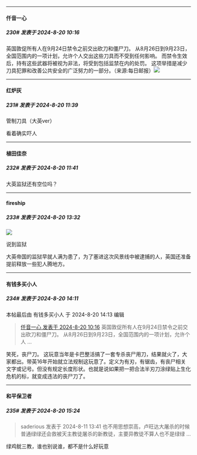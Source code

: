 ﻿
*****

####  仟音一心  
##### 230#       发表于 2024-8-20 10:16

英国敦促所有人在9月24日禁令之前交出砍刀和僵尸刀。
从8月26日到9月23日，全国范围内的一项计划，允许个人交出这些刀具而不受到任何影响。
而禁令生效后，持有这些武器将被视为非法，将受到包括监禁在内的处罚。
这项举措是减少刀具犯罪和改善公共安全的广泛努力的一部分。（来源:每日邮报）
 ​​​<img src="https://p.sda1.dev/19/76b51001ff685160ddd547df86372b21/image.jpg" referrerpolicy="no-referrer">


*****

####  红炉灰  
##### 231#       发表于 2024-8-20 11:39

管制刀具（大英ver）

看着确实吓人

*****

####  植田佳奈  
##### 232#       发表于 2024-8-20 11:41

大英监狱还有空位吗？


*****

####  fireship  
##### 233#       发表于 2024-8-20 13:32

<img src="https://static.saraba1st.com/image/smiley/face2017/065.png" referrerpolicy="no-referrer">

说到监狱

大英帝国的监狱早就人满为患了，为了塞进这次风景线中被逮捕的人，英国还准备提前释放一些犯人腾地方。


*****

####  有钱多买小人  
##### 234#       发表于 2024-8-20 14:11

 本帖最后由 有钱多买小人 于 2024-8-20 14:13 编辑 
<blockquote><a href="httphttps://bbs.saraba1st.com/2b/forum.php?mod=redirect&amp;goto=findpost&amp;pid=65951318&amp;ptid=2193956" target="_blank">仟音一心 发表于 2024-8-20 10:16</a>
英国敦促所有人在9月24日禁令之前交出砍刀和僵尸刀。
从8月26日到9月23日，全国范围内的一项计划，允许个人 ...</blockquote>
笑死，丧尸刀。
这玩意当年是卡巴整活搞了一套专杀丧尸用刀，结果就火了，大家都出。带英16年开始就立法规制这玩意了。定义为有刃，有锯齿，有丧尸相关文字或记号。但没有规定长度形状。也就是说如果把一把合法半刃刀涂绿贴上生化危机的标，就变成违法的丧尸刀了。


*****

####  和平保卫者  
##### 235#       发表于 2024-8-20 15:24

<blockquote>saderious 发表于 2024-8-11 13:41
也不用思想崇高，卢旺达大屠杀的时候普通绿绿还会救被天主教徒屠杀的新教徒，主要异教徒不算人也不是绿绿 ...</blockquote>
绿鸡鱿三教，谁也别说谁，都不是什么好玩意

